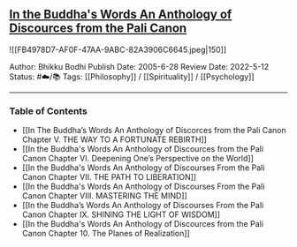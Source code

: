 ## [In the Buddha's Words An Anthology of Discources from the Pali Canon](https://www.amazon.com/gp/aw/d/B003XF1LIO/ref=tmm_kin_swatch_0?ie=UTF8&qid=1650578812&sr=8-1)

![[FB4978D7-AF0F-47AA-9ABC-82A3906C6645.jpeg|150]]

Author: Bhikku Bodhi
Publish Date: 2005-6-28
Review Date: 2022-5-12
Status: #☁️/📚 
Tags: [[Philosophy]] / [[Spirituality]] / [[Psychology]]

___

### Table of Contents

- [[In The Buddha’s Words An Anthology of Discorces from the Pali Canon Chapter V. THE WAY TO A FORTUNATE REBIRTH]]
- [[In the Buddha's Words An Anthology of Discources from the Pali Canon Chapter VI. Deepening One’s Perspective on the World]]
- [[In the Buddha's Words An Anthology of Discourses From the Pali Canon Chapter VII. THE PATH TO LIBERATION]]
- [[In the Buddha's Words An Anthology of Discourses From the Pali Canon Chapter VIII. MASTERING THE MIND]]
- [[In the Buddha’s Words An Anthology of Discourses From the Pali Canon Chapter IX. SHINING THE LIGHT OF WISDOM]]
- [[In the Buddha's Words An Anthology of Discources from the Pali Canon Chapter 10. The Planes of Realization]]


